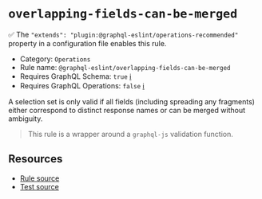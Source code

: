 # `overlapping-fields-can-be-merged`

✅ The `"extends": "plugin:@graphql-eslint/operations-recommended"` property in a configuration file enables this rule.

- Category: `Operations`
- Rule name: `@graphql-eslint/overlapping-fields-can-be-merged`
- Requires GraphQL Schema: `true` [ℹ️](../../README.md#extended-linting-rules-with-graphql-schema)
- Requires GraphQL Operations: `false` [ℹ️](../../README.md#extended-linting-rules-with-siblings-operations)

A selection set is only valid if all fields (including spreading any fragments) either correspond to distinct response names or can be merged without ambiguity.

> This rule is a wrapper around a `graphql-js` validation function.

## Resources

- [Rule source](https://github.com/graphql/graphql-js/blob/main/src/validation/rules/OverlappingFieldsCanBeMergedRule.ts)
- [Test source](https://github.com/graphql/graphql-js/tree/main/src/validation/__tests__/OverlappingFieldsCanBeMergedRule-test.ts)
